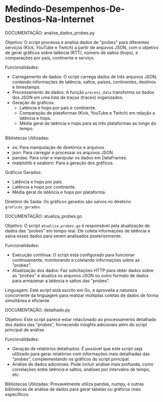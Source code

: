 # Medindo-Desempenhos-De-Destinos-Na-Internet


DOCUMENTAÇÃO: analise_dados_probes.py

Objetivo:
O script processa e analisa dados de "probes" para diferentes serviços (Kick, YouTube e Twitch) a partir de arquivos JSON, com o objetivo de gerar gráficos sobre latência (RTT), número de saltos (hops), e comparações por país, continente e serviço.

Funcionalidades:
- Carregamento de dados: O script carrega dados de três arquivos JSON, contendo informações de latência, saltos, países, continentes, destinos e timestamps.
- Processamento de dados: A função `process_data` transforma os dados dos JSON em uma lista de traços (traces) organizados.
- Geração de gráficos:
  - Latência e hops por país e continente.
  - Comparação de plataformas (Kick, YouTube e Twitch) em relação a latência e hops.
  - Média geral de latência e hops para as três plataformas ao longo do tempo.

Bibliotecas Utilizadas:
- os: Para manipulação de diretórios e arquivos.
- json: Para carregar e processar os arquivos JSON.
- pandas: Para criar e manipular os dados em DataFrames.
- matplotlib e seaborn: Para a geração dos gráficos.

Gráficos Gerados:
- Latência e hops por país.
- Latência e hops por continente.
- Média geral de latência e hops por plataforma.

Diretório de Saída:
Os gráficos gerados são salvos no diretório `graficos_gerados`.



DOCUMENTAÇÃO: atualiza_probes.go

Objetivo:
O script `atualiza_probes.go` é responsável pela atualização de dados das "probes" em tempo real. Ele coleta informações de latência e salva esses dados para serem analisados posteriormente.

Funcionalidades:
- Execução contínua: O script está configurado para funcionar continuamente, monitorando e coletando informações sobre as "probes".
- Atualização dos dados: Faz solicitações HTTP para obter dados sobre as "probes" e atualiza os arquivos JSON ou outro formato de dados para armazenar a latência e saltos das "probes".

Linguagem:
Este script está escrito em Go, e aproveita a natureza concorrente da linguagem para realizar múltiplas coletas de dados de forma simultânea e eficiente.



DOCUMENTAÇÃO: detalhado.py

Objetivo:
Este script parece estar relacionado ao processamento detalhado dos dados das "probes", fornecendo insights adicionais além do script principal de análise.

Funcionalidades:
- Geração de relatórios detalhados: É possível que este script seja utilizado para gerar relatórios com informações mais detalhadas das "probes", complementando os gráficos do script principal.
- Análise de dados adicionais: Pode incluir análise mais profunda, como correlações entre latência e saltos, análises por intervalos de tempo, etc.

Bibliotecas Utilizadas:
Provavelmente utiliza pandas, numpy, e outras bibliotecas de análise de dados para gerar tabelas ou gráficos mais específicos.
